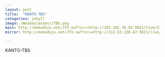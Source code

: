 ```yaml
---
layout: post
title:  "KANTO-TBS"
categories: jekyll
image: /Weaboo/assets/TBS.png
main: http://mokodojo.net/JTV.swf?src=http://203.162.76.92:5021/live/314|c03
mirror: http://mokodojo.net/JTV.swf?src=http://113.53.228.67:5021/live/314|c03

---
```

KANTO-TBS
